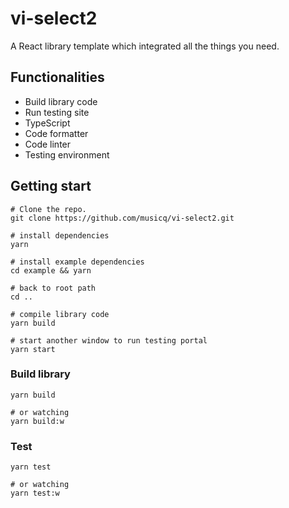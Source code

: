 # vi-select2

A React library template which integrated all the things you need.

## Functionalities

- Build library code
- Run testing site
- TypeScript
- Code formatter
- Code linter
- Testing environment

## Getting start

```shell
# Clone the repo.
git clone https://github.com/musicq/vi-select2.git

# install dependencies
yarn

# install example dependencies
cd example && yarn

# back to root path
cd ..

# compile library code
yarn build

# start another window to run testing portal
yarn start
```

### Build library

```shell
yarn build

# or watching
yarn build:w
```

### Test

```shell
yarn test

# or watching
yarn test:w
```
